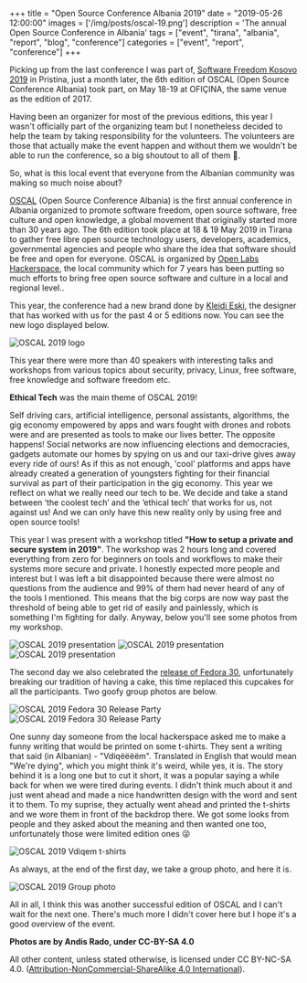 +++
title = "Open Source Conference Albania 2019"
date = "2019-05-26 12:00:00"
images = ['/img/posts/oscal-19.png']
description = 'The annual Open Source Conference in Albania'
tags = ["event", "tirana", "albania", "report", "blog", "conference"]
categories = ["event", "report", "conference"]
+++

Picking up from the last conference I was part of, [Software Freedom Kosovo 2019](/sfk-2019) in Pristina, just a month later, the 6th edition of OSCAL (Open Source Conference Albania) took part, on May 18-19 at OFIÇINA, the same venue as the edition of 2017.

Having been an organizer for most of the previous editions, this year I wasn't officially part of the organizing team but I nonetheless decided to help the team by taking responsibility for the volunteers. The volunteers are those that actually make the event happen and without them we wouldn't be able to run the conference, so a big shoutout to all of them 🤗.

So, what is this local event that everyone from the Albanian community was making so much noise about?

[OSCAL](https://osc.al) (Open Source Conference Albania) is the first annual conference in Albania organized to promote software freedom, open source software, free culture and open knowledge, a global movement that originally started more than 30 years ago. The 6th edition took place at 18 & 19 May 2019 in Tirana to gather free libre open source technology users, developers, academics, governmental agencies and people who share the idea that software should be free and open for everyone. OSCAL is organized by [Open Labs Hackerspace](https://openlabs.cc), the local community which for 7 years has been putting so much efforts to bring free open source software and culture in a local and regional level..

This year, the conference had a new brand done by [Kleidi Eski](http://lightandmoving.com/), the designer that has worked with us for the past 4 or 5 editions now. You can see the new logo displayed below.

![OSCAL 2019 logo](../img/posts/oscal2019-logo.png)

This year there were more than 40 speakers with interesting talks and workshops from various topics about security, privacy, Linux, free software, free knowledge and software freedom etc.

**Ethical Tech** was the main theme of OSCAL 2019!

Self driving cars, artificial intelligence, personal assistants, algorithms, the gig economy empowered by apps and wars fought with drones and robots were and are presented as tools to make our lives better. The opposite happens! Social networks are now influencing elections and democracies, gadgets automate our homes by spying on us and our taxi-drive gives away every ride of ours! As if this as not enough, 'cool' platforms and apps have already created a generation of youngsters fighting for their financial survival as part of their participation in the gig economy. This year we reflect on what we really need our tech to be. We decide and take a stand between ‘the coolest tech’ and the ‘ethical tech’ that works for us, not against us! And we can only have this new reality only by using free and open source tools!

This year I was present with a workshop titled **"How to setup a private and secure system in 2019"**. The workshop was 2 hours long and covered everything from zero for beginners on tools and workflows to make their systems more secure and private. I honestly expected more people and interest but I was left a bit disappointed because there were almost no questions from the audience and 99% of them had never heard of any of the tools I mentioned. This means that the big corps are now way past the threshold of being able to get rid of easily and painlessly, which is something I'm fighting for daily. Anyway, below you'll see some photos from my workshop.

![OSCAL 2019 presentation](../img/posts/oscal2019-workshop-1.jpg)
![OSCAL 2019 presentation](../img/posts/oscal2019-workshop-2.jpg)
![OSCAL 2019 presentation](../img/posts/oscal2019-workshop-3.jpg)

The second day we also celebrated the [release of Fedora 30](https://www.fedoraproject.org/wiki/Releases/30/ChangeSet), unfortunately breaking our tradition of having a cake, this time replaced this cupcakes for all the participants. Two goofy group photos are below.

![OSCAL 2019 Fedora 30 Release Party](../img/posts/oscal2019-frparty-1.jpg)
![OSCAL 2019 Fedora 30 Release Party](../img/posts/oscal2019-frparty-2.jpg)

One sunny day someone from the local hackerspace asked me to make a funny writing that would be printed on some t-shirts. They sent a writing that said (in Albanian) - "Vdiqëëëëm". Translated in English that would mean "We're dying", which you might think it's weird, while yes, it is. The story behind it is a long one but to cut it short, it was a popular saying a while back for when we were tired during events. I didn't think much about it and just went ahead and made a nice handwritten design with the word and sent it to them. To my suprise, they actually went ahead and printed the t-shirts and we wore them in front of the backdrop there. We got some looks from people and they asked about the meaning and then wanted one too, unfortunately those were limited edition ones 😜

![OSCAL 2019 Vdiqem t-shirts](../img/posts/oscal2019-tshirts.jpg)

As always, at the end of the first day, we take a group photo, and here it is.

![OSCAL 2019 Group photo](../img/posts/oscal2019-group-photo.jpg)

All in all, I think this was another successful edition of OSCAL and I can't wait for the next one. There's much more I didn't cover here but I hope it's a good overview of the event.

**Photos are by Andis Rado, under CC-BY-SA 4.0**

All other content, unless stated otherwise, is licensed under CC BY-NC-SA 4.0. ([Attribution-NonCommercial-ShareAlike 4.0 International](https://creativecommons.org/licenses/by-nc-sa/4.0/)).
